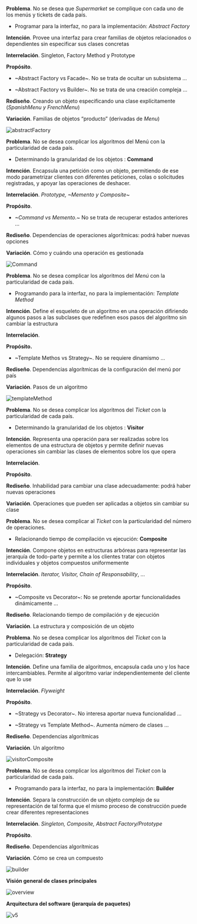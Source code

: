 **Problema**. No se desea que *Supermarket* se complique con cada uno de los menús y tickets de cada país. 

* Programar para la interfaz, no para la implementación: *Abstract Factory*

**Intención**. Provee una interfaz para crear familias de objetos 
relacionados o dependientes sin especificar sus clases 
concretas

**Interrelación**. Singleton, Factory Method y Prototype

**Propósito**. 

* ~Abstract Factory vs Facade~. No se trata de ocultar un subsistema 
 …

* ~Abstract Factory vs Builder~. No se trata de una creación compleja
 …

**Rediseño**. Creando un objeto especificando una clase explícitamente (*SpanishMenu y FrenchMenu*)

**Variación**. Familias de objetos “producto” (derivadas de *Menu*)

![abstractFactory](../out/abstractFactory.svg)


**Problema**. No se desea complicar los algoritmos del Menú con la particularidad de cada país. 

* Determinando la granularidad de los objetos : **Command**

**Intención**. Encapsula una petición como un objeto, permitiendo de ese modo parametrizar clientes con 
diferentes peticiones, colas o solicitudes registradas, y apoyar las operaciones de deshacer.

**Interrelación**. *Prototype, ~Memento y Composite~*

**Propósito**. 

* *~Command vs Memento.~* No se trata de recuperar estados anteriores …

**Rediseño**. Dependencias de operaciones algorítmicas: podrá haber nuevas opciones

**Variación**. Cómo y cuándo una operación es gestionada

![Command](../out/Command.svg)

**Problema**. No se desea complicar los algoritmos del *Menú* con la particularidad de cada país. 

* Programando para la interfaz, no para la implementación: 
*Template Method*

**Intención**. Define el esqueleto de un algoritmo en una operación difiriendo algunos pasos a las subclases que redefinen esos pasos del algoritmo sin cambiar la estructura

**Interrelación**. 

**Propósito.** 
* ~Template Methos vs Strategy~. No se requiere dinamismo …

**Rediseño**. Dependencias algorítmicas de la configuración del menú por país

**Variación**. Pasos de un algoritmo

![templateMethod](../out/templateMethod.svg)


**Problema**. No se desea complicar los algoritmos del *Ticket* con la particularidad de cada país. 

* Determinando la granularidad de los objetos : **Visitor**

**Intención**. Representa una operación para ser realizadas sobre los elementos de una estructura de objetos y permite 
definir nuevas operaciones sin cambiar las clases de elementos sobre los que opera

**Interrelación**. 

**Propósito**. 

**Rediseño**. Inhabilidad para cambiar una clase adecuadamente: podrá haber nuevas operaciones

**Variación**. Operaciones que pueden ser aplicadas a objetos sin cambiar su clase


**Problema**. No se desea complicar al *Ticket* con la particularidad del número de operaciones. 

* Relacionando tiempo de compilación vs ejecución: **Composite**

**Intención**. Compone objetos en estructuras arbóreas para representar las jerarquía de todo-parte y permite a los clientes 
tratar con objetos individuales y objetos compuestos uniformemente

**Interrelación**. *Iterator, Visitor, Chain of Responsability*, …

**Propósito**. 

* ~Composite vs Decorator~: No se pretende aportar funcionalidades dinámicamente …

**Rediseño**. Relacionando tiempo de compilación y de ejecución

**Variación**. La estructura y composición de un objeto


**Problema**. No se desea complicar los algoritmos del *Ticket* con la particularidad de cada país. 

* Delegación: **Strategy**

**Intención**. Define una familia de algoritmos, encapsula cada uno y los hace intercambiables. Permite al algoritmo variar 
independientemente del cliente que lo use

**Interrelación**. *Flyweight*

**Propósito**. 
* ~Strategy vs Decorator~. No interesa aportar nueva funcionalidad …

* ~Strategy vs Template Method~. Aumenta número de clases …

**Rediseño**. Dependencias algorítmicas

**Variación**. Un algoritmo

![visitorComposite](../out/visitorComposite.svg)

**Problema**. No se desea complicar los algoritmos del *Ticket* con la particularidad de cada país. 

* Programando para la interfaz, no para la implementación: 
**Builder**

**Intención**. Separa la construcción de un objeto complejo de 
su representación de tal forma que el mismo proceso de construcción puede crear diferentes representaciones

**Interrelación**. *Singleton, Composite, Abstract Factory/Prototype*

**Propósito**. 

**Rediseño**. Dependencias algorítmicas

**Variación**. Cómo se crea un compuesto

![builder](../out/builder.svg)

**Visión general de clases principales**

![overview](../out/overview.svg)

**Arquitectura del software (jerarquía de paquetes)**

![v5](../diagrams/out/v5.svg)
